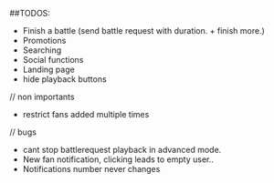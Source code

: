 ##TODOS:
* Finish a battle (send battle request with duration. + finish more.)
* Promotions
* Searching
* Social functions
* Landing page
* hide playback buttons

// non importants
* restrict fans added multiple times

// bugs
* cant stop battlerequest playback in advanced mode.
* New fan notification, clicking leads to empty user..
* Notifications number never changes
